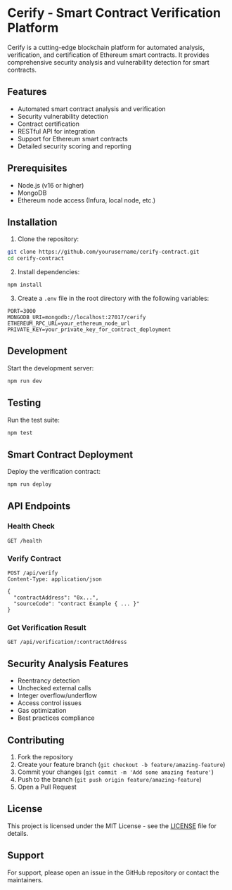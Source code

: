 # Cerify - Smart Contract Verification Platform

Cerify is a cutting-edge blockchain platform for automated analysis, verification, and certification of Ethereum smart contracts. It provides comprehensive security analysis and vulnerability detection for smart contracts.

## Features

- Automated smart contract analysis and verification
- Security vulnerability detection
- Contract certification
- RESTful API for integration
- Support for Ethereum smart contracts
- Detailed security scoring and reporting

## Prerequisites

- Node.js (v16 or higher)
- MongoDB
- Ethereum node access (Infura, local node, etc.)

## Installation

1. Clone the repository:
```bash
git clone https://github.com/yourusername/cerify-contract.git
cd cerify-contract
```

2. Install dependencies:
```bash
npm install
```

3. Create a `.env` file in the root directory with the following variables:
```env
PORT=3000
MONGODB_URI=mongodb://localhost:27017/cerify
ETHEREUM_RPC_URL=your_ethereum_node_url
PRIVATE_KEY=your_private_key_for_contract_deployment
```

## Development

Start the development server:
```bash
npm run dev
```

## Testing

Run the test suite:
```bash
npm test
```

## Smart Contract Deployment

Deploy the verification contract:
```bash
npm run deploy
```

## API Endpoints

### Health Check
```
GET /health
```

### Verify Contract
```
POST /api/verify
Content-Type: application/json

{
  "contractAddress": "0x...",
  "sourceCode": "contract Example { ... }"
}
```

### Get Verification Result
```
GET /api/verification/:contractAddress
```

## Security Analysis Features

- Reentrancy detection
- Unchecked external calls
- Integer overflow/underflow
- Access control issues
- Gas optimization
- Best practices compliance

## Contributing

1. Fork the repository
2. Create your feature branch (`git checkout -b feature/amazing-feature`)
3. Commit your changes (`git commit -m 'Add some amazing feature'`)
4. Push to the branch (`git push origin feature/amazing-feature`)
5. Open a Pull Request

## License

This project is licensed under the MIT License - see the [LICENSE](LICENSE) file for details.

## Support

For support, please open an issue in the GitHub repository or contact the maintainers. 